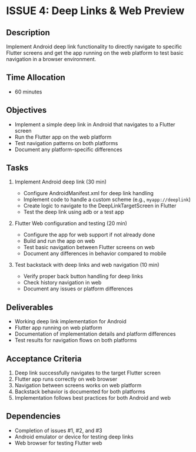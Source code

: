 # ISSUE 4: Deep Links & Web Preview

## Description

Implement Android deep link functionality to directly navigate to specific Flutter screens and get
the app running on the web platform to test basic navigation in a browser environment.

## Time Allocation

- 60 minutes

## Objectives

- Implement a simple deep link in Android that navigates to a Flutter screen
- Run the Flutter app on the web platform
- Test navigation patterns on both platforms
- Document any platform-specific differences

## Tasks

1. Implement Android deep link (30 min)
    - Configure AndroidManifest.xml for deep link handling
    - Implement code to handle a custom scheme (e.g., `myapp://deeplink`)
    - Create logic to navigate to the DeepLinkTargetScreen in Flutter
    - Test the deep link using adb or a test app

2. Flutter Web configuration and testing (20 min)
    - Configure the app for web support if not already done
    - Build and run the app on web
    - Test basic navigation between Flutter screens on web
    - Document any differences in behavior compared to mobile

3. Test backstack with deep links and web navigation (10 min)
    - Verify proper back button handling for deep links
    - Check history navigation in web
    - Document any issues or platform differences

## Deliverables

- Working deep link implementation for Android
- Flutter app running on web platform
- Documentation of implementation details and platform differences
- Test results for navigation flows on both platforms

## Acceptance Criteria

1. Deep link successfully navigates to the target Flutter screen
2. Flutter app runs correctly on web browser
3. Navigation between screens works on web platform
4. Backstack behavior is documented for both platforms
5. Implementation follows best practices for both Android and web

## Dependencies

- Completion of issues #1, #2, and #3
- Android emulator or device for testing deep links
- Web browser for testing Flutter web